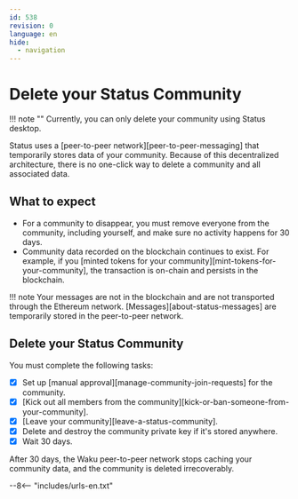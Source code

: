 ```yaml
---
id: 538
revision: 0
language: en
hide:
  - navigation
---
```


# Delete your Status Community

!!! note ""
    Currently, you can only delete your community using Status desktop.

Status uses a [peer-to-peer network][peer-to-peer-messaging] that temporarily stores data of your community. Because of this decentralized architecture, there is no one-click way to delete a community and all associated data.

## What to expect

- For a community to disappear, you must remove everyone from the community, including yourself, and make sure no activity happens for 30 days.
- Community data recorded on the blockchain continues to exist. For example, if you [minted tokens for your community][mint-tokens-for-your-community], the transaction is on-chain and persists in the blockchain.

!!! note
    Your messages are not in the blockchain and are not transported through the Ethereum network. [Messages][about-status-messages] are temporarily stored in the peer-to-peer network.

## Delete your Status Community

You must complete the following tasks:

- [x] Set up [manual approval][manage-community-join-requests] for the community.
- [x] [Kick out all members from the community][kick-or-ban-someone-from-your-community].
- [x] [Leave your community][leave-a-status-community].
- [x] Delete and destroy the community private key if it's stored anywhere.
- [x] Wait 30 days.

After 30 days, the Waku peer-to-peer network stops caching your community data, and the community is deleted irrecoverably.

--8<-- "includes/urls-en.txt"
